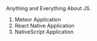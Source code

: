 Anything and Everything About JS.
  1. Meteor Application
  2. React Native Application
  3. NativeScript Application
